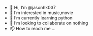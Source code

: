 - 👋 Hi, I’m @jasonhk037
- 👀 I’m interested in music,movie
- 🌱 I’m currently learning python
- 💞️ I’m looking to collaborate on nothing
- 📫 How to reach me ...

<!---
jasonhk037/jasonhk037 is a ✨ special ✨ repository because its `README.md` (this file) appears on your GitHub profile.
You can click the Preview link to take a look at your changes.
--->
